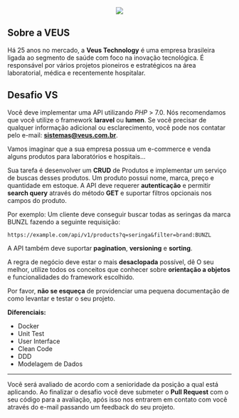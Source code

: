 <p align="center">
    <img src="https://i.imgur.com/2LUR2yy.png">
</p>

## Sobre a VEUS

Há 25 anos no mercado, a **Veus Technology** é uma empresa brasileira ligada ao segmento de saúde com foco na inovação tecnológica. É responsável por vários projetos pioneiros e estratégicos na área laboratorial, médica e recentemente hospitalar.

## Desafio VS

Você deve implementar uma API utilizando *PHP* > 7.0. Nós recomendamos que você utilize o framework **laravel** ou **lumen**. Se você precisar de qualquer informação adicional ou esclarecimento, você pode nos contatar pelo e-mail: **sistemas@veus.com.br**.

Vamos imaginar que a sua empresa possua um e-commerce e venda alguns produtos para laboratórios e hospitais...

Sua tarefa é desenvolver um **CRUD** de Produtos e implementar um serviço de buscas desses produtos. Um produto possui nome, marca, preço e quantidade em estoque.
A API deve requerer **autenticação** e permitir __search query__ através do método **GET** e suportar filtros opcionais nos campos do produto.

Por exemplo: Um cliente deve conseguir buscar todas as seringas da marca BUNZL fazendo a seguinte requisição:

`https://example.com/api/v1/products?q=seringa&filter=brand:BUNZL`

A API também deve suportar __pagination__, __versioning__ e __sorting__.

A regra de negócio deve estar o mais **desaclopada** possível, dê O seu melhor, utilize todos os conceitos que conhecer sobre **orientação a objetos** e funcionalidades do framework escolhido.

Por favor, **não se esqueça** de providenciar uma pequena documentação de como levantar e testar o seu projeto.

**Diferenciais:**
* Docker
* Unit Test
* User Interface
* Clean Code
* DDD
* Modelagem de Dados

---
Você será avaliado de acordo com a senioridade da posição a qual está aplicando. Ao finalizar o desafio você deve submeter o **Pull Request** com o seu código para a avaliação, após isso nos entrarem em contato com você através do e-mail passando um feedback do seu projeto.

